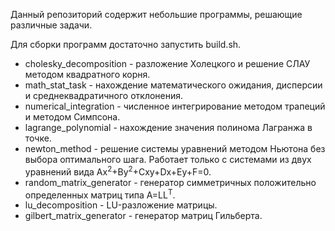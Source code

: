 Данный репозиторий содержит небольшие программы, решающие различные задачи.

Для сборки программ достаточно запустить build.sh.

- cholesky\_decomposition - разложение Холецкого и решение СЛАУ методом квадратного корня.
- math\_stat\_task - нахождение математического ожидания, дисперсии и среднеквадратичного отклонения.
- numerical\_integration - численное интегрирование методом трапеций и методом Симпсона.
- lagrange\_polynomial - нахождение значения полинома Лагранжа в точке.
- newton\_method - решение системы уравнений методом Ньютона без выбора оптимального шага. Работает только с системами из двух уравнений вида Ax<sup>2</sup>+By<sup>2</sup>+Cxy+Dx+Ey+F=0.
- random\_matrix\_generator - генератор симметричных положительно определенных матриц типа A=LL<sup>T</sup>.
- lu\_decomposition - LU-разложение матрицы.
- gilbert\_matrix\_generator - генератор матриц Гильберта.
